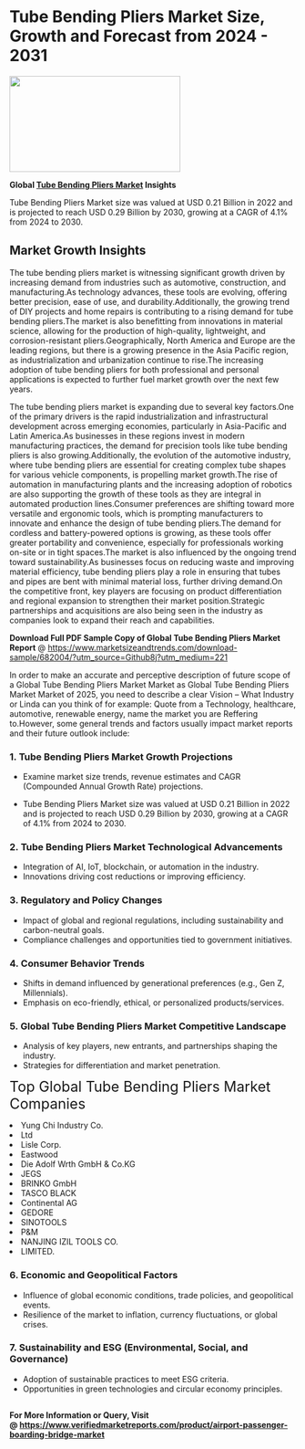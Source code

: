 <H1>Tube Bending Pliers Market Size, Growth and Forecast from 2024 - 2031</H1><img class="aligncenter size-medium wp-image-584254" src="https://thirdeyenews.in/wp-content/uploads/2024/09/Global-Market-Research-300x168.jpeg" alt="" width="300" height="168" /><p><strong>Global&nbsp;<a href="https://www.marketsizeandtrends.com/download-sample/682004/?utm_source=Github8j?utm_medium=221">Tube Bending Pliers Market</a> Insights</strong></p><p>Tube Bending Pliers Market size was valued at USD 0.21 Billion in 2022 and is projected to reach USD 0.29 Billion by 2030, growing at a CAGR of 4.1% from 2024 to 2030.</p><p><h2>Market Growth Insights</h2> <p>The tube bending pliers market is witnessing significant growth driven by increasing demand from industries such as automotive, construction, and manufacturing.As technology advances, these tools are evolving, offering better precision, ease of use, and durability.Additionally, the growing trend of DIY projects and home repairs is contributing to a rising demand for tube bending pliers.The market is also benefitting from innovations in material science, allowing for the production of high-quality, lightweight, and corrosion-resistant pliers.Geographically, North America and Europe are the leading regions, but there is a growing presence in the Asia Pacific region, as industrialization and urbanization continue to rise.The increasing adoption of tube bending pliers for both professional and personal applications is expected to further fuel market growth over the next few years.</p> <p>The tube bending pliers market is expanding due to several key factors.One of the primary drivers is the rapid industrialization and infrastructural development across emerging economies, particularly in Asia-Pacific and Latin America.As businesses in these regions invest in modern manufacturing practices, the demand for precision tools like tube bending pliers is also growing.Additionally, the evolution of the automotive industry, where tube bending pliers are essential for creating complex tube shapes for various vehicle components, is propelling market growth.The rise of automation in manufacturing plants and the increasing adoption of robotics are also supporting the growth of these tools as they are integral in automated production lines.Consumer preferences are shifting toward more versatile and ergonomic tools, which is prompting manufacturers to innovate and enhance the design of tube bending pliers.The demand for cordless and battery-powered options is growing, as these tools offer greater portability and convenience, especially for professionals working on-site or in tight spaces.The market is also influenced by the ongoing trend toward sustainability.As businesses focus on reducing waste and improving material efficiency, tube bending pliers play a role in ensuring that tubes and pipes are bent with minimal material loss, further driving demand.On the competitive front, key players are focusing on product differentiation and regional expansion to strengthen their market position.Strategic partnerships and acquisitions are also being seen in the industry as companies look to expand their reach and capabilities.</p> <p><span class=""><strong>Download Full PDF Sample Copy of Global Tube Bending Pliers Market Report</strong> @ <a href="https://www.marketsizeandtrends.com/download-sample/682004/?utm_source=Github8j?utm_medium=221" target="_blank">https://www.marketsizeandtrends.com/download-sample/682004/?utm_source=Github8j?utm_medium=221</a></span></p><p>In order to make an accurate and perceptive description of future scope of a Global&nbsp;Tube Bending Pliers Market Market as Global&nbsp;Tube Bending Pliers Market Market of 2025, you need to describe a clear Vision &ndash; What Industry or Linda can you think of for example: Quote from a Technology, healthcare, automotive, renewable energy, name the market you are Reffering to.However, some general trends and factors usually impact market reports and their future outlook include:</p><h3>1.&nbsp;<strong>Tube Bending Pliers Market Growth Projections</strong></h3><ul><li>Examine market size trends, revenue estimates and CAGR (Compounded Annual Growth Rate) projections.</li><li><p>Tube Bending Pliers Market size was valued at USD 0.21 Billion in 2022 and is projected to reach USD 0.29 Billion by 2030, growing at a CAGR of 4.1% from 2024 to 2030.</p></li></ul><h3>2.&nbsp;<strong>Tube Bending Pliers Market Technological Advancements</strong></h3><ul><li>Integration of AI, IoT, blockchain, or automation in the industry.</li><li>Innovations driving cost reductions or improving efficiency.</li></ul><h3>3.&nbsp;<strong>Regulatory and Policy Changes</strong></h3><ul><li>Impact of global and regional regulations, including sustainability and carbon-neutral goals.</li><li>Compliance challenges and opportunities tied to government initiatives.</li></ul><h3>4.&nbsp;<strong>Consumer Behavior Trends</strong></h3><ul><li>Shifts in demand influenced by generational preferences (e.g., Gen Z, Millennials).</li><li>Emphasis on eco-friendly, ethical, or personalized products/services.</li></ul><h3>5.&nbsp;<strong>Global Tube Bending Pliers Market Competitive Landscape</strong></h3><ul><li>Analysis of key players, new entrants, and partnerships shaping the industry.</li><li>Strategies for differentiation and market penetration.</li></ul><p data-pm-slice="1 1 []"><span style="color: inherit; font-family: inherit; font-size: 25px;">Top Global Tube Bending Pliers Market Companies</span></p><div class="" data-test-id=""><p><li>Yung Chi Industry Co.</li><li> Ltd</li><li> Lisle Corp.</li><li> Eastwood</li><li> Die Adolf Wrth GmbH & Co.KG</li><li> JEGS</li><li> BRINKO GmbH</li><li> TASCO BLACK</li><li> Continental AG</li><li> GEDORE</li><li> SINOTOOLS</li><li> P&M</li><li> NANJING IZIL TOOLS CO.</li><li>LIMITED.</li></p></div><h3>6.&nbsp;<strong>Economic and Geopolitical Factors</strong></h3><ul><li>Influence of global economic conditions, trade policies, and geopolitical events.</li><li>Resilience of the market to inflation, currency fluctuations, or global crises.</li></ul><h3>7.&nbsp;<strong>Sustainability and ESG (Environmental, Social, and Governance)</strong></h3><ul><li>Adoption of sustainable practices to meet ESG criteria.</li><li>Opportunities in green technologies and circular economy principles.</li></ul><h2><strong style="font-size: 14px;">For More Information or Query, Visit @&nbsp;</strong><a style="background-color: #ffffff; font-size: 14px;" href="https://www.marketsizeandtrends.com/report/tube-bending-pliers-market/" target="_blank">https://www.verifiedmarketreports.com/product/airport-passenger-boarding-bridge-market</a></h2>
